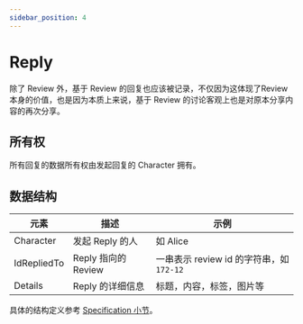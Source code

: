 ```yaml
---
sidebar_position: 4
---
```


# Reply

除了 Review 外，基于 Review 的回复也应该被记录，不仅因为这体现了Review 本身的价值，也是因为本质上来说，基于 Review 的讨论客观上也是对原本分享内容的再次分享。


## 所有权
所有回复的数据所有权由发起回复的 Character 拥有。

## 数据结构

| 元素        | 描述                           | 示例                          |
|-------------|-------------------------------|------------------------------|
| Character   | 发起 Reply 的人                | 如 Alice                     |
| IdRepliedTo | Reply 指向的 Review            | 一串表示 review id 的字符串，如 ``172-12`` |
| Details     | Reply 的详细信息               | 标题，内容，标签，图片等       |



具体的结构定义参考 [Specification 小节](../nomexer-sdks/specification)。

